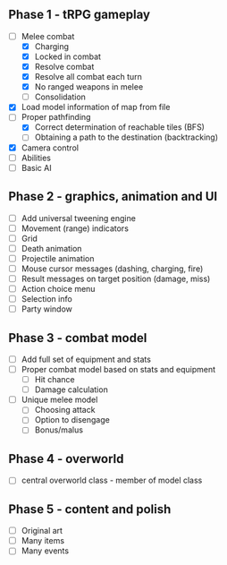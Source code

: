 Phase 1 - tRPG gameplay
------------------
- [ ] Melee combat
  - [x] Charging
  - [x] Locked in combat
  - [x] Resolve combat
  - [x] Resolve all combat each turn
  - [x] No ranged weapons in melee
  - [ ] Consolidation
- [x] Load model information of map from file
- [ ] Proper pathfinding
  - [x] Correct determination of reachable tiles (BFS)
  - [ ] Obtaining a path to the destination (backtracking)
- [x] Camera control
- [ ] Abilities
- [ ] Basic AI

Phase 2 - graphics, animation and UI
------------------
- [ ] Add universal tweening engine
- [ ] Movement (range) indicators
- [ ] Grid
- [ ] Death animation
- [ ] Projectile animation
- [ ] Mouse cursor messages (dashing, charging, fire)
- [ ] Result messages on target position (damage, miss)
- [ ] Action choice menu
- [ ] Selection info
- [ ] Party window

Phase 3 - combat model
------------------
- [ ] Add full set of equipment and stats
- [ ] Proper combat model based on stats and equipment
  - [ ] Hit chance
  - [ ] Damage calculation
- [ ] Unique melee model
  - [ ] Choosing attack
  - [ ] Option to disengage
  - [ ] Bonus/malus

Phase 4 - overworld
------------------
- [ ] central overworld class - member of model class

Phase 5 - content and polish
------------------
- [ ] Original art
- [ ] Many items
- [ ] Many events
